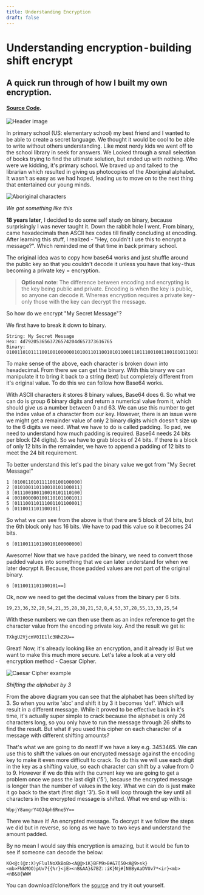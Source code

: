 ```yaml
---
title: Understanding Encryption
draft: false
---
```

# Understanding encryption - building shift encrypt
## A quick run through of how I built my own encryption.
#### [Source Code](https://github.com/csmets/CSSCrypt).

![Header image](https://cdn-images-1.medium.com/max/1600/1*pWM2rbrSXuq0gYRM8B3QxQ.jpeg)

In primary school (US: elementary school) my best friend and I wanted to be able to create a secret language. We thought it would be cool to be able to write without others understanding. Like most nerdy kids we went off to the school library in seek for answers. We Looked through a small selection of books trying to find the ultimate solution, but ended up with nothing. Who were we kidding, it's primary school. We braved up and talked to the librarian which resulted in giving us photocopies of the Aboriginal alphabet. It wasn't as easy as we had hoped, leading us to move on to the next thing that entertained our young minds.

![Aboriginal characters](https://cdn-images-1.medium.com/max/1600/1*T8qXCdLYx_50y_PweonABA.jpeg)

*We got something like this*

**18 years later**, I decided to do some self study on binary, because surprisingly I was never taught it. Down the rabbit hole I went. From binary, came hexadecimals then ASCII hex codes till finally concluding at encoding. After learning this stuff, I realized - "Hey, couldn't I use this to encrypt a message?". Which reminded me of that time in back primary school.

The original idea was to copy how base64 works and just shuffle around the public key so that you couldn't decode it unless you have that key - thus becoming a private key = encryption.

> **Optional note**:
> The difference between encoding and encrypting is the key being public and private. Encoding is when the key is public, so anyone can decode it. Whereas encryption requires a private key - only those with the key can decrypt the message.

So how do we encrypt "My Secret Message"?

We first have to break it down to binary.

```
String: My Secret Message
Hex: 4d7920536563726574204d657373616765
Binary:
0100110101111001001000000101001101100101011000110111001001100101011101000010000001001101011001010111001101110011011000010110011101100101
```
To make sense of the above, each character is broken down into hexadecimal. From there we can get the binary. With this binary we can manipulate it to bring it back to a string (text) but completely different from it's original value. To do this we can follow how Base64 works.

With ASCII characters it stores 8 binary values, Base64 does 6. So what we can do is group 6 binary digits and return a numerical value from it, which should give us a number between 0 and 63. We can use this number to get the index value of a character from our key. However, there is an issue were we might get a remainder value of only 2 binary digits which doesn't size up to the 6 digits we need. What we have to do is called padding. To pad, we need to understand how much padding is required. Base64 needs 24 bits per block (24 digits). So we have to grab blocks of 24 bits. If there is a block of only 12 bits in the remainder, we have to append a padding of 12 bits to meet the 24 bit requirement.

To better understand this let's pad the binary value we got from "My Secret Message!"

```
1 [010011010111100100100000]
2 [010100110110010101100011]
3 [011100100110010101110100]
4 [001000000100110101100101]
5 [011100110111001101100001]
6 [0110011101100101]
```

So what we can see from the above is that there are 5 block of 24 bits, but the 6th block only has 16 bits. We have to pad this value so it becomes 24 bits.

```
6 [011001110110010100000000]
```

Awesome! Now that we have padded the binary, we need to convert those padded values into something that we can later understand for when we later decrypt it. Because, those padded values are not part of the original binary.

```
6 [0110011101100101==]
```

Ok, now we need to get the decimal values from the binary per 6 bits.

```
19,23,36,32,20,54,21,35,28,38,21,52,8,4,53,37,28,55,13,33,25,54
```

With these numbers we can then use them as an index reference to get the character value from the encoding private key. And the result we get is:

```
TXkgU2VjcmV0IE1lc3NhZ2U==
```

Great! Now, it's already looking like an encryption, and it already is! But we want to make this much more secure. Let's take a look at a very old encryption method - Caesar Cipher.

![Caesar Cipher example](https://cdn-images-1.medium.com/max/1600/1*U8yCesQlaBinX16PuXL_lQ.png)

*Shifting the alphabet by 3*

From the above diagram you can see that the alphabet has been shifted by 3. So when you write 'abc' and shift it by 3 it becomes 'def'. Which will result in a different message. While it proved to be effective back in it's time, it's actually super simple to crack because the alphabet is only 26 characters long, so you only have to run the message through 26 shifts to find the result. But what if you used this cipher on each character of a message with different shifting amounts?

That's what we are going to do next! If we have a key e.g. 3453465. We can use this to shift the values on our encrypted message against the encoding key to make it even more difficult to crack. To do this we will use each digit in the key as a shifting value, so each character can shift by a value from 0 to 9. However if we do this with the current key we are going to get a problem once we pass the last digit ('5'), because the encrypted message is longer than the number of values in the key. What we can do is just make it go back to the start (first digit '3'). So it will loop through the key until all characters in the encrypted message is shifted. What we end up with is:

```
WbpjY8amgrY4OJ4ph6Rne5Y==
```

There we have it! An encrypted message. To decrypt it we follow the steps we did but in reverse, so long as we have to two keys and understand the amount padded.

By no mean I would say this encryption is amazing, but it would be fun to see if someone can decode the below:

```
KO<@:(@z:X)yFlulNoXkBoB><A@@>iK}BFM9>8#&7[50<A@9>sk}<mb>FNkMOO)pUv7{{%r}<jE><nB&AA}&7BZ::iK}Nj#[N8ByAaDVUv7*<ir}<mb><nB&8{WWW
```

You can download/clone/fork the [source](https://cdn-images-1.medium.com/max/1600/1*U8yCesQlaBinX16PuXL_lQ.png) and try it out yourself.

